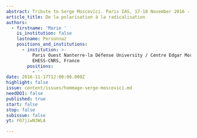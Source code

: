 ```yaml
---
abstract: Tribute to Serge Moscovici. Paris IAS, 17-18 November 2016 - Session 4
article_title: De la polarisation à la radicalisation
authors:
  - firstname: 'Marie '
    is_institution: false
    lastname: Personnaz
    positions_and_institutions:
      - institution: >-
          Paris Ouest Nanterre-la Défense University / Centre Edgar Morin IIAC
          EHESS-CNRS, France
        positions:
          - ''
date: 2016-11-17T12:00:00.000Z
highlight: false
issue: content/issues/hommage-serge-moscovici.md
needDOI: false
published: true
start: false
stop: false
subissue: false
yt: F07jiwN3WLA

---
```

<Youtube yt="F07jiwN3WLA" caption="De la polarisation à la radicalisation" start="false" stop="false"></Youtube>
